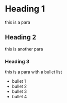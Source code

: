 # Heading 1
this is a para
## Heading 2
this is another para
### Heading 3
this is a para with a bullet list
* bullet 1
* bullet 2
* bullet 3
* bullet 4